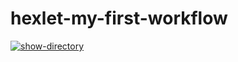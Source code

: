 # hexlet-my-first-workflow
[![show-directory](https://github.com/mifik116/hexlet-my-first-workflow/actions/workflows/HelloWorld.yml/badge.svg?event=workflow_run)](https://github.com/mifik116/hexlet-my-first-workflow/actions/workflows/HelloWorld.yml)
